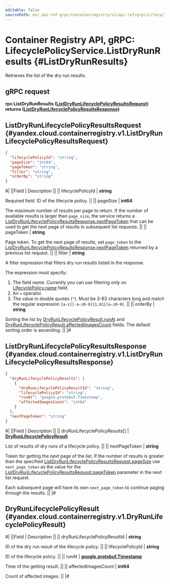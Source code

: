 ```yaml
---
editable: false
sourcePath: en/_api-ref-grpc/containerregistry/v1/api-ref/grpc/LifecyclePolicy/listDryRunResults.md
---
```


# Container Registry API, gRPC: LifecyclePolicyService.ListDryRunResults {#ListDryRunResults}

Retrieves the list of the dry run results.

## gRPC request

**rpc ListDryRunResults ([ListDryRunLifecyclePolicyResultsRequest](#yandex.cloud.containerregistry.v1.ListDryRunLifecyclePolicyResultsRequest)) returns ([ListDryRunLifecyclePolicyResultsResponse](#yandex.cloud.containerregistry.v1.ListDryRunLifecyclePolicyResultsResponse))**

## ListDryRunLifecyclePolicyResultsRequest {#yandex.cloud.containerregistry.v1.ListDryRunLifecyclePolicyResultsRequest}

```json
{
  "lifecyclePolicyId": "string",
  "pageSize": "int64",
  "pageToken": "string",
  "filter": "string",
  "orderBy": "string"
}
```

#|
||Field | Description ||
|| lifecyclePolicyId | **string**

Required field. ID of the lifecycle policy. ||
|| pageSize | **int64**

The maximum number of results per page to return. If the number of available
results is larger than `page_size`, the service returns
a [ListDryRunLifecyclePolicyResultsResponse.nextPageToken](#yandex.cloud.containerregistry.v1.ListDryRunLifecyclePolicyResultsResponse) that can be used to get
the next page of results in subsequent list requests. ||
|| pageToken | **string**

Page token. To get the next page of results, set `page_token` to the
[ListDryRunLifecyclePolicyResultsResponse.nextPageToken](#yandex.cloud.containerregistry.v1.ListDryRunLifecyclePolicyResultsResponse) returned by a previous list request. ||
|| filter | **string**

A filter expression that filters dry run results listed in the response.

The expression must specify:
1. The field name. Currently you can use filtering only on [LifecyclePolicy.name](/docs/container-registry/api-ref/grpc/LifecyclePolicy/get#yandex.cloud.containerregistry.v1.LifecyclePolicy) field.
2. An `=` operator.
3. The value in double quotes (`"`). Must be 3-63 characters long and match the regular expression `[a-z][-a-z0-9]{1,61}[a-z0-9]`. ||
|| orderBy | **string**

Sorting the list by [DryRunLifecyclePolicyResult.runAt](#yandex.cloud.containerregistry.v1.DryRunLifecyclePolicyResult) and [DryRunLifecyclePolicyResult.affectedImagesCount](#yandex.cloud.containerregistry.v1.DryRunLifecyclePolicyResult) fields.
The default sorting order is ascending. ||
|#

## ListDryRunLifecyclePolicyResultsResponse {#yandex.cloud.containerregistry.v1.ListDryRunLifecyclePolicyResultsResponse}

```json
{
  "dryRunLifecyclePolicyResults": [
    {
      "dryRunLifecyclePolicyResultId": "string",
      "lifecyclePolicyId": "string",
      "runAt": "google.protobuf.Timestamp",
      "affectedImagesCount": "int64"
    }
  ],
  "nextPageToken": "string"
}
```

#|
||Field | Description ||
|| dryRunLifecyclePolicyResults[] | **[DryRunLifecyclePolicyResult](#yandex.cloud.containerregistry.v1.DryRunLifecyclePolicyResult)**

List of results of dry runs of a lifecycle policy. ||
|| nextPageToken | **string**

Token for getting the next page of the list. If the number of results is greater than
the specified [ListDryRunLifecyclePolicyResultsRequest.pageSize](#yandex.cloud.containerregistry.v1.ListDryRunLifecyclePolicyResultsRequest) use `next_page_token` as the value
for the [ListDryRunLifecyclePolicyResultsRequest.pageToken](#yandex.cloud.containerregistry.v1.ListDryRunLifecyclePolicyResultsRequest) parameter in the next list request.

Each subsequent page will have its own `next_page_token` to continue paging through the results. ||
|#

## DryRunLifecyclePolicyResult {#yandex.cloud.containerregistry.v1.DryRunLifecyclePolicyResult}

#|
||Field | Description ||
|| dryRunLifecyclePolicyResultId | **string**

ID of the dry run result of the lifecycle policy. ||
|| lifecyclePolicyId | **string**

ID of the lifecycle policy. ||
|| runAt | **[google.protobuf.Timestamp](https://developers.google.com/protocol-buffers/docs/reference/google.protobuf#timestamp)**

Time of the getting result. ||
|| affectedImagesCount | **int64**

Count of affected images. ||
|#
